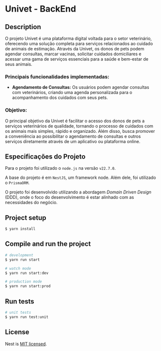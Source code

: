 # Univet - BackEnd

## Description
O projeto Univet é uma plataforma digital voltada para o setor veterinário, oferecendo uma solução completa para serviços relacionados ao cuidado de animais de estimação. Através da Univet, os donos de pets podem agendar consultas, marcar vacinas, solicitar cuidados domiciliares e acessar uma gama de serviços essenciais para a saúde e bem-estar de seus animais.

### Principais funcionalidades implementadas:
- **Agendamento de Consultas:** Os usuários podem agendar consultas com veterinários, criando uma agenda personalizada para o acompanhamento dos cuidados com seus pets.

### Objetivo:

O principal objetivo da Univet é facilitar o acesso dos donos de pets a serviços veterinários de qualidade, tornando o processo de cuidados com os animais mais simples, rápido e organizado. Além disso, busca promover a conveniência ao possibilitar o agendamento de consultas e outros serviços diretamente através de um aplicativo ou plataforma online.

## Especificações do Projeto

Para o projeto foi utilizado o `node.js` na versão `v22.7.0`.

A base do projeto é em `NestJS`, um framework node. Além dele, foi utilizado o `PrismaORM`.

O projeto foi desenvolvido utilizando a abordagem _Domain Driven Design_ (DDD), onde o foco do desenvolvimento é estar alinhado com as necessidades do negócio.

## Project setup

```bash
$ yarn install
```

## Compile and run the project

```bash
# development
$ yarn run start

# watch mode
$ yarn run start:dev

# production mode
$ yarn run start:prod
```

## Run tests

```bash
# unit tests
$ yarn run test:unit
```

## License

Nest is [MIT licensed](https://github.com/nestjs/nest/blob/master/LICENSE).
